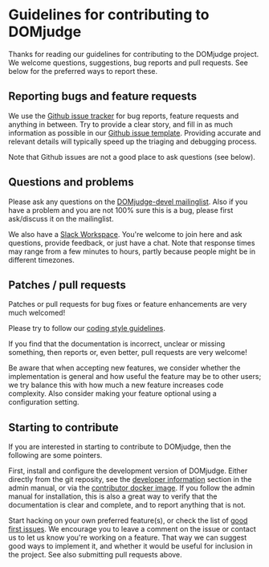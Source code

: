 # Guidelines for contributing to DOMjudge

Thanks for reading our guidelines for contributing to the DOMjudge
project. We welcome questions, suggestions, bug reports and pull
requests. See below for the preferred ways to report these.

## Reporting bugs and feature requests

We use the [Github issue tracker](https://github.com/DOMjudge/domjudge/issues)
for bug reports, feature requests and anything in between. Try to provide a
clear story, and fill in as much information as possible in our
[Github issue template](https://github.com/DOMjudge/domjudge/blob/master/ISSUE_TEMPLATE.md).
Providing accurate and relevant details will typically speed up the
triaging and debugging process.

Note that Github issues are not a good place to ask questions (see below).

## Questions and problems

Please ask any questions on the
[DOMjudge-devel mailinglist](https://www.domjudge.org/mailman/listinfo/domjudge-devel).
Also if you have a problem and you are not 100% sure this is a bug,
please first ask/discuss it on the mailinglist.

We also have a [Slack Workspace](https://domjudge.org/chat). You're
welcome to join here and ask questions, provide feedback, or just have a chat.
Note that response times may range from a few minutes to hours,
partly because people might be in different timezones.

## Patches / pull requests

Patches or pull requests for bug fixes or feature enhancements are very
much welcomed!

Please try to follow our [coding style guidelines](CODINGSTYLE.md).

If you find that the documentation is incorrect, unclear or missing
something, then reports or, even better, pull requests are very welcome!

Be aware that when accepting new features, we consider whether the
implementation is general and how useful the feature may be to other users;
we try balance this with how much a new feature increases code complexity.
Also consider making your feature optional using a configuration setting.

## Starting to contribute

If you are interested in starting to contribute to DOMjudge, then the
following are some pointers.

First, install and configure the development version of DOMjudge.
Either directly from the git reposity, see the [developer information](https://www.domjudge.org/docs/admin-manual-10.html)
section in the admin manual, or via the [contributor docker image](https://github.com/DOMjudge/domjudge-packaging/tree/master/docker-contributor).
If you follow the admin manual for installation, this is also a great
way to verify that the documentation is clear and complete, and to
report anything that is not.

Start hacking on your own preferred feature(s), or check the list of [good first issues](https://github.com/DOMjudge/domjudge/issues?q=is%3Aopen+is%3Aissue+label%3A%22good+first+issue%22).
We encourage you to leave a comment on the issue or contact us to let us know
you're working on a feature.
That way we can suggest good ways to implement it, and whether it would
be useful for inclusion in the project. See also submitting pull requests
above.
